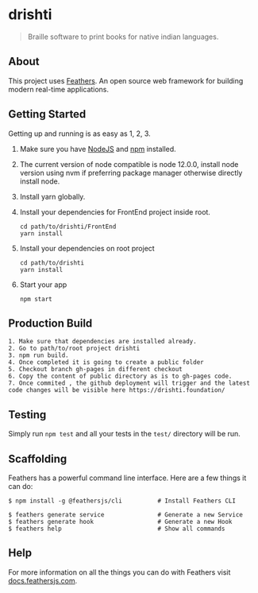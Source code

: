 # drishti

> Braille software to print books for native indian languages.

## About

This project uses [Feathers](http://feathersjs.com). An open source web framework for building modern real-time applications.

## Getting Started

Getting up and running is as easy as 1, 2, 3.

1. Make sure you have [NodeJS](https://nodejs.org/) and [npm](https://www.npmjs.com/) installed.
2. The current version of node compatible is node 12.0.0, install node version using nvm if preferring package manager otherwise directly install node.
3. Install yarn globally.
4. Install your dependencies for FrontEnd project inside root.
   ```
   cd path/to/drishti/FrontEnd
   yarn install
   ```
6. Install your dependencies on root project

    ```
    cd path/to/drishti
    yarn install
    ```
    
7. Start your app

    ```
    npm start
    ```

## Production Build
    1. Make sure that dependencies are installed already.
    2. Go to path/to/root project drishti
    3. npm run build.
    4. Once completed it is going to create a public folder 
    5. Checkout branch gh-pages in different checkout
    6. Copy the content of public directory as is to gh-pages code.
    7. Once commited , the github deployment will trigger and the latest code changes will be visible here https://drishti.foundation/

## Testing

Simply run `npm test` and all your tests in the `test/` directory will be run.

## Scaffolding

Feathers has a powerful command line interface. Here are a few things it can do:

```
$ npm install -g @feathersjs/cli          # Install Feathers CLI

$ feathers generate service               # Generate a new Service
$ feathers generate hook                  # Generate a new Hook
$ feathers help                           # Show all commands
```

## Help

For more information on all the things you can do with Feathers visit [docs.feathersjs.com](http://docs.feathersjs.com).

